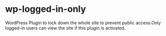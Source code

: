 wp-logged-in-only
=================

WordPress Plugin to lock down the whole site to prevent public access.Only logged-in users can view the site if this plugin is activated.

